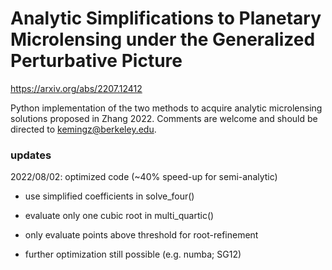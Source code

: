 # Analytic Simplifications to Planetary Microlensing under the Generalized Perturbative Picture

https://arxiv.org/abs/2207.12412

Python implementation of the two methods to acquire analytic microlensing solutions proposed in Zhang 2022. Comments are welcome and should be directed to kemingz@berkeley.edu.

### updates

2022/08/02: optimized code (~40% speed-up for semi-analytic)

- use simplified coefficients in solve_four()

- evaluate only one cubic root in multi_quartic()

- only evaluate points above threshold for root-refinement

- further optimization still possible (e.g. numba; SG12)